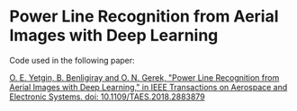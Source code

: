 # Power Line Recognition from Aerial Images with Deep Learning

Code used in the following paper:

[O. E. Yetgin, B. Benligiray and O. N. Gerek, "Power Line Recognition from Aerial Images with Deep Learning," in IEEE Transactions on Aerospace and Electronic Systems. doi: 10.1109/TAES.2018.2883879](https://ieeexplore.ieee.org/abstract/document/8550771)
